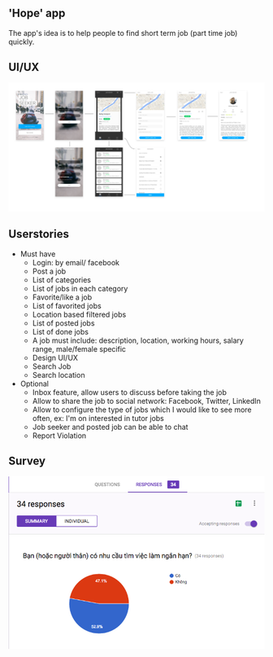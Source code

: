 ## 'Hope' app

The app's idea is to help people to find short term job (part time job) quickly.

## UI/UX

![UI/UX](ui.png)

## Userstories

- Must have
  - Login: by email/ facebook
  - Post a job
  - List of categories
  - List of jobs in each category
  - Favorite/like a job
  - List of favorited jobs
  - Location based filtered jobs
  - List of posted jobs
  - List of done jobs
  - A job must include: description, location, working hours, salary range, male/female specific
  - Design UI/UX
  - Search Job
  - Search location
- Optional
  - Inbox feature, allow users to discuss before taking the job
  - Allow to share the job to social network: Facebook, Twitter, LinkedIn
  - Allow to configure the type of jobs which I would like to see more often, ex: I'm on interested in tutor jobs
  - Job seeker and posted job can be able to chat
  - Report Violation
  
## Survey 
![Survey](Survey\1.png)
